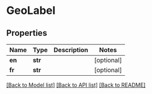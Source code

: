 # GeoLabel

## Properties
Name | Type | Description | Notes
------------ | ------------- | ------------- | -------------
**en** | **str** |  | [optional] 
**fr** | **str** |  | [optional] 

[[Back to Model list]](../README.md#documentation-for-models) [[Back to API list]](../README.md#documentation-for-api-endpoints) [[Back to README]](../README.md)


